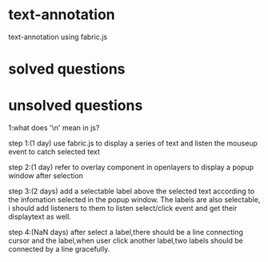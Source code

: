 # text-annotation
text-annotation using fabric.js

# solved questions

# unsolved questions
1:what does '\n\' mean in js?

step 1:(1 day) 
use fabric.js to display a series of text and listen the mouseup event to catch selected text

step 2:(1 day)
refer to overlay component in openlayers to display a popup window after selection

step 3:(2 days)
add a selectable label above the selected text according to the infomation selected in the popup window. The labels are also selectable,
i should add listeners to them to listen select/click event and get their displaytext as well.

step 4:(NaN days)
after select a label,there should be a line connecting cursor and the label,when user click another label,two labels should be connected by a line gracefully. 

